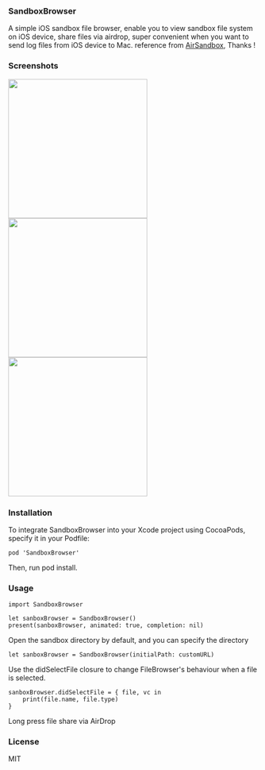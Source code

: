 ### SandboxBrowser

A simple iOS sandbox file browser, enable you to view sandbox file system on iOS device, share files via airdrop, super convenient when you want to send log files from iOS device to Mac. reference from  [AirSandbox](https://github.com/music4kid/AirSandbox), Thanks !

### Screenshots

<img src="https://github.com/Joe0708/SandboxBrowser/raw/master/Screenshot/SimulatorScreenShot1.png" width="280">   <img src="https://github.com/Joe0708/SandboxBrowser/raw/master/Screenshot/SimulatorScreenShot2.png" width="280"> <img src="https://github.com/Joe0708/SandboxBrowser/raw/master/Screenshot/SimulatorScreenShot3.png" width="280">
### Installation

To integrate SandboxBrowser into your Xcode project using CocoaPods, specify it in your Podfile:

```
pod 'SandboxBrowser'
```

Then, run pod install.


### Usage

```
import SandboxBrowser

```

```
let sanboxBrowser = SandboxBrowser()
present(sanboxBrowser, animated: true, completion: nil)

```
Open the sandbox directory by default, and you can specify the directory

```
let sanboxBrowser = SandboxBrowser(initialPath: customURL)

```

Use the didSelectFile closure to change FileBrowser's behaviour when a file is selected.

```
sanboxBrowser.didSelectFile = { file, vc in
    print(file.name, file.type)
}
```

Long press file share via AirDrop

### License
MIT


